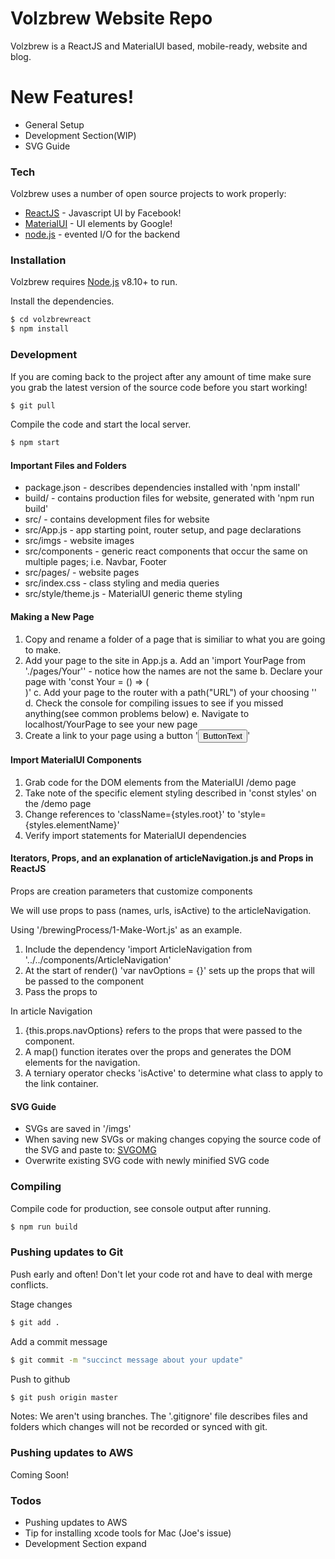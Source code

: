 # Volzbrew Website Repo

Volzbrew is a ReactJS and MaterialUI based, mobile-ready, website and blog.


# New Features!

  - General Setup 
  - Development Section(WIP)
  - SVG Guide 
  
### Tech

Volzbrew uses a number of open source projects to work properly:

* [ReactJS] - Javascript UI by Facebook!
* [MaterialUI] - UI elements by Google!
* [node.js] - evented I/O for the backend


### Installation

Volzbrew requires [Node.js](https://nodejs.org/) v8.10+ to run.

Install the dependencies.

```sh
$ cd volzbrewreact
$ npm install
```


### Development

If you are coming back to the project after any amount of time make sure you grab the latest version of the source code before you start working!
```sh
$ git pull
```

Compile the code and start the local server.

```sh
$ npm start
```

#### Important Files and Folders

* package.json - describes dependencies installed with 'npm install'
* build/ - contains production files for website, generated with 'npm run build'
* src/ - contains development files for website
* src/App.js - app starting point, router setup, and page declarations
* src/imgs - website images
* src/components - generic react components that occur the same on multiple pages; i.e. Navbar, Footer
* src/pages/ - website pages
* src/index.css - class styling and media queries
* src/style/theme.js - MaterialUI generic theme styling

#### Making a New Page

1. Copy and rename a folder of a page that is similiar to what you are going to make.
2. Add your page to the site in App.js
  a. Add an 'import YourPage from './pages/Your'' - notice how the names are not the same
  b. Declare your page with 'const Your = () => (<div> <YourPage /> </div>)'
  c. Add your page to the router with a path("URL") of your choosing '<Route path='/yourPage' component={YourPage} />'
  d. Check the console for compiling issues to see if you missed anything(see common problems below)
  e. Navigate to localhost/YourPage to see your new page
3. Create a link to your page using a button '<Link to="/yourPage"><Button>ButtonText</Button></Link>'

#### Import MaterialUI Components

1. Grab code for the DOM elements from the MaterialUI /demo page
2. Take note of the specific element styling described in 'const styles' on the /demo page
3. Change references to 'className={styles.root}' to 'style={styles.elementName}'
4. Verify import statements for MaterialUI dependencies

#### Iterators, Props, and an explanation of articleNavigation.js and Props in ReactJS

Props are creation parameters that customize components

We will use props to pass (names, urls, isActive) to the articleNavigation.
 
Using '/brewingProcess/1-Make-Wort.js' as an example.

1. Include the dependency 'import ArticleNavigation from '../../components/ArticleNavigation'
2. At the start of render() 'var navOptions = {}' sets up the props that will be passed to the component
3. Pass the props to <ArticleNavigation navOptions={navOptions}/> 

In article Navigation

1. {this.props.navOptions} refers to the props that were passed to the component.
2. A map() function iterates over the props and generates the DOM elements for the navigation.
3. A terniary operator checks 'isActive' to determine what class to apply to the link container.

#### SVG Guide

* SVGs are saved in '/imgs'
* When saving new SVGs or making changes copying the source code of the SVG and paste to: [SVGOMG]
* Overwrite existing SVG code with newly minified SVG code

### Compiling

Compile code for production, see console output after running.

```sh
$ npm run build
```

### Pushing updates to Git

Push early and often! Don't let your code rot and have to deal with merge conflicts.

Stage changes
```sh
$ git add . 
```

Add a commit message
```sh
$ git commit -m "succinct message about your update" 
```

Push to github
```sh
$ git push origin master 
```

Notes:
We aren't using branches.
The '.gitignore' file describes files and folders which changes will not be recorded or synced with git.

### Pushing updates to AWS
Coming Soon!

### Todos

 - Pushing updates to AWS
 - Tip for installing xcode tools for Mac (Joe's issue)
 - Development Section expand


[//]: # (These are reference links used in the body of this note and get stripped out when the markdown processor does its job. There is no need to format nicely because it shouldn't be seen. Thanks SO - http://stackoverflow.com/questions/4823468/store-comments-in-markdown-syntax)

   [git-repo-url]: <https://github.com/joemccann/dillinger.git>
   [node.js]: <http://nodejs.org>
   [ReactJS]: <https://github.com/facebook/create-react-app>
   [MaterialUI]: <https://material-ui-next.com/getting-started/usage/>
   [SVGOMG]: <https://jakearchibald.github.io/svgomg/>
